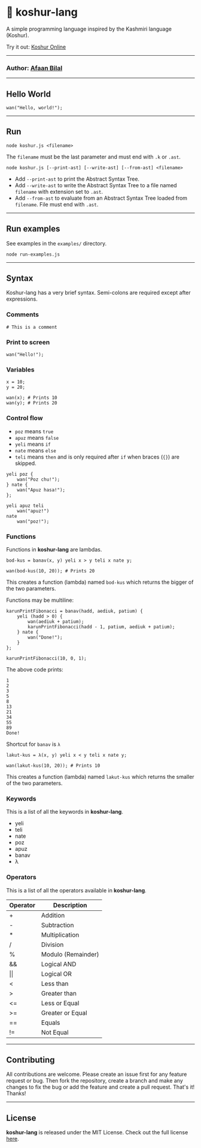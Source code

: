 🍁 koshur-lang
===============

A simple programming language inspired by the Kashmiri language (Koshur).

Try it out: [Koshur Online](https://koshur.afaan.dev)

---

### **Author**: [Afaan Bilal](https://afaan.dev)

---

## Hello World
````
wan("Hello, world!");
````

---
## Run
````
node koshur.js <filename>
````

The `filename` must be the last parameter and must end with `.k` or `.ast`.

```
node koshur.js [--print-ast] [--write-ast] [--from-ast] <filename>
```
- Add `--print-ast` to print the Abstract Syntax Tree.
- Add `--write-ast` to write the Abstract Syntax Tree to a file named `filename` with extension set to `.ast`.
- Add `--from-ast` to evaluate from an Abstract Syntax Tree loaded from `filename`. File must end with `.ast`.

---

## Run examples
See examples in the `examples/` directory.

````
node run-examples.js
````

---

## Syntax

Koshur-lang has a very brief syntax. Semi-colons are required except after expressions.

### Comments
```
# This is a comment
```

### Print to screen
```
wan("Hello!");
```

### Variables
```
x = 10;
y = 20;

wan(x); # Prints 10
wan(y); # Prints 20
```

### Control flow
- `poz` means `true`
- `apuz` means `false`
- `yeli` means `if`
- `nate` means `else`
- `teli` means `then` and is only required after `if` when braces (`{}`) are skipped.

```
yeli poz {
    wan("Poz chu!");
} nate {
    wan("Apuz hasa!");
};

yeli apuz teli
    wan("apuz!")
nate
    wan("poz!");
```

### Functions
Functions in **koshur-lang** are lambdas.
```
bod-kus = banav(x, y) yeli x > y teli x nate y;

wan(bod-kus(10, 20)); # Prints 20
```
This creates a function (lambda) named `bod-kus` which returns the bigger of the two parameters.

Functions may be multiline:
```
karunPrintFibonacci = banav(hadd, aediuk, patium) {
    yeli (hadd > 0) {
        wan(aediuk + patium);
        karunPrintFibonacci(hadd - 1, patium, aediuk + patium);
    } nate {
        wan("Done!");
    }
};

karunPrintFibonacci(10, 0, 1);
```
The above code prints:
```
1
2
3
5
8
13
21
34
55
89
Done!
```
Shortcut for `banav` is `λ`

```
lakut-kus = λ(x, y) yeli x < y teli x nate y;

wan(lakut-kus(10, 20)); # Prints 10
```
This creates a function (lambda) named `lakut-kus` which returns the smaller of the two parameters.

### Keywords
This is a list of all the keywords in **koshur-lang**.

- yeli
- teli
- nate
- poz
- apuz
- banav
- λ

### Operators
This is a list of all the operators available in **koshur-lang**.

| Operator | Description        |
| -------- | ------------------ |
| \+       | Addition           |
| \-       | Subtraction        |
| \*       | Multiplication     |
| \/       | Division           |
| %        | Modulo (Remainder) |
| &&       | Logical AND        |
| \|\|     | Logical OR         |
| <        | Less than          |
| \>       | Greater than       |
| <=       | Less or Equal      |
| \>=      | Greater or Equal   |
| ==       | Equals             |
| !=       | Not Equal          |

---

## Contributing
All contributions are welcome. Please create an issue first for any feature request
or bug. Then fork the repository, create a branch and make any changes to fix the bug
or add the feature and create a pull request. That's it!
Thanks!

---

## License
**koshur-lang** is released under the MIT License.
Check out the full license [here](LICENSE).
